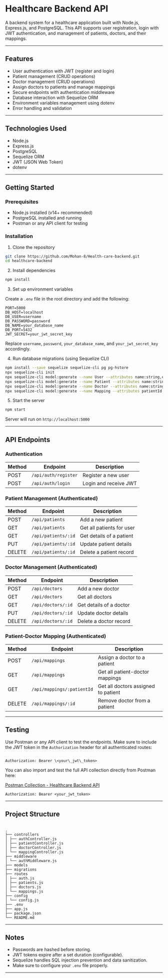 # Healthcare Backend API

A backend system for a healthcare application built with Node.js, Express.js, and PostgreSQL. This API supports user registration, login with JWT authentication, and management of patients, doctors, and their mappings.

---

## Features

- User authentication with JWT (register and login)
- Patient management (CRUD operations)
- Doctor management (CRUD operations)
- Assign doctors to patients and manage mappings
- Secure endpoints with authentication middleware
- Database interaction with Sequelize ORM
- Environment variables management using dotenv
- Error handling and validation

---

## Technologies Used

- Node.js
- Express.js
- PostgreSQL
- Sequelize ORM
- JWT (JSON Web Token)
- dotenv

---

## Getting Started

### Prerequisites

- Node.js installed (v14+ recommended)
- PostgreSQL installed and running
- Postman or any API client for testing

### Installation

1. Clone the repository

```bash
git clone https://github.com/Mohan-8/Health-care-backend.git
cd healthcare-backend
```

2. Install dependencies

```bash
npm install
```

3. Set up environment variables

Create a `.env` file in the root directory and add the following:

```env
PORT=5000
DB_HOST=localhost
DB_USER=username
DB_PASSWORD=password
DB_NAME=your_database_name
DB_PORT=5432
JWT_SECRET=your_jwt_secret_key
```

Replace `username`, `password`, `your_database_name`, and `your_jwt_secret_key` accordingly.

4. Run database migrations (using Sequelize CLI)

```bash
npm install --save sequelize sequelize-cli pg pg-hstore
npx sequelize-cli init
npx sequelize-cli model:generate --name User --attributes name:string,email:string,password:string
npx sequelize-cli model:generate --name Patient --attributes name:string,age:integer,gender:string,userId:integer
npx sequelize-cli model:generate --name Doctor --attributes name:string,specialization:string
npx sequelize-cli model:generate --name Mapping --attributes patientId:integer,doctorId:integer
```

5. Start the server

```bash
npm start
```

Server will run on `http://localhost:5000`

---

## API Endpoints

### Authentication

| Method | Endpoint             | Description           |
| ------ | -------------------- | --------------------- |
| POST   | `/api/auth/register` | Register a new user   |
| POST   | `/api/auth/login`    | Login and receive JWT |

### Patient Management (Authenticated)

| Method | Endpoint            | Description               |
| ------ | ------------------- | ------------------------- |
| POST   | `/api/patients`     | Add a new patient         |
| GET    | `/api/patients`     | Get all patients for user |
| GET    | `/api/patients/:id` | Get details of a patient  |
| PUT    | `/api/patients/:id` | Update patient details    |
| DELETE | `/api/patients/:id` | Delete a patient record   |

### Doctor Management (Authenticated)

| Method | Endpoint           | Description             |
| ------ | ------------------ | ----------------------- |
| POST   | `/api/doctors`     | Add a new doctor        |
| GET    | `/api/doctors`     | Get all doctors         |
| GET    | `/api/doctors/:id` | Get details of a doctor |
| PUT    | `/api/doctors/:id` | Update doctor details   |
| DELETE | `/api/doctors/:id` | Delete a doctor record  |

### Patient-Doctor Mapping (Authenticated)

| Method | Endpoint                   | Description                         |
| ------ | -------------------------- | ----------------------------------- |
| POST   | `/api/mappings`            | Assign a doctor to a patient        |
| GET    | `/api/mappings`            | Get all patient-doctor mappings     |
| GET    | `/api/mappings/:patientId` | Get all doctors assigned to patient |
| DELETE | `/api/mappings/:id`        | Remove doctor from a patient        |

---

## Testing

Use Postman or any API client to test the endpoints. Make sure to include the JWT token in the `Authorization` header for all authenticated routes:

```

Authorization: Bearer \<your\_jwt\_token>

```

You can also import and test the full API collection directly from Postman here:

[Postman Collection - Healthcare Backend API](https://mohan-1052920.postman.co/workspace/Mohan's-Workspace~8a8680f1-b1be-4ac3-82a7-1b74eb92a8f2/collection/45696052-2a93fb10-5486-487b-ab53-5db75d7ff505?action=share&creator=45696052)
```
Authorization: Bearer <your_jwt_token>
```


---

## Project Structure
```

.
├── controllers
│ ├── authController.js
│ ├── patientController.js
│ ├── doctorController.js
│ └── mappingController.js
├── middleware
│ └── authMiddleware.js
├── models
├── migrations
├── routes
│ ├── auth.js
│ ├── patients.js
│ ├── doctors.js
│ └── mappings.js
├── config
│ └── config.js
├── .env
├── app.js
├── package.json
└── README.md

```

---

## Notes

- Passwords are hashed before storing.
- JWT tokens expire after a set duration (configurable).
- Sequelize handles SQL injection prevention and data sanitization.
- Make sure to configure your `.env` file properly.

---

